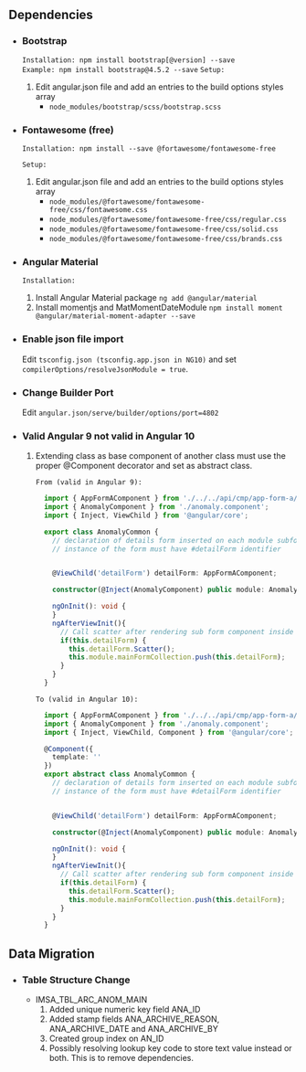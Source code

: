 ## Dependencies
- ### Bootstrap
  `Installation: npm install bootstrap[@version] --save`<br/>
  `Example: npm install bootstrap@4.5.2 --save`
   `Setup:`
    
    1. Edit angular.json file and add an entries to the build options styles array 
       - `node_modules/bootstrap/scss/bootstrap.scss`
- ### Fontawesome (free)
  `Installation: npm install --save @fortawesome/fontawesome-free`

  `Setup:`
    
    1. Edit angular.json file and add an entries to the build options styles array 
       - `node_modules/@fortawesome/fontawesome-free/css/fontawesome.css`
       - `node_modules/@fortawesome/fontawesome-free/css/regular.css`
       - `node_modules/@fortawesome/fontawesome-free/css/solid.css`
       - `node_modules/@fortawesome/fontawesome-free/css/brands.css`

- ### Angular Material
  `Installation:`
    
    1. Install Angular Material package `ng add @angular/material` 
    2. Install momentjs and MatMomentDateModule `npm install moment @angular/material-moment-adapter --save` 

- ### Enable json file import
  Edit `tsconfig.json (tsconfig.app.json in NG10)` and set `compilerOptions/resolveJsonModule = true`.
    
- ### Change Builder Port
  Edit `angular.json/serve/builder/options/port=4802`

- ### Valid Angular 9 not valid in Angular 10
  1. Extending class as base component of another class must use the proper @Component decorator and set as abstract class.<br/>

      `From (valid in Angular 9):`
      ``` typescript
        import { AppFormAComponent } from './../../api/cmp/app-form-a/app-form-a.component';
        import { AnomalyComponent } from './anomaly.component';
        import { Inject, ViewChild } from '@angular/core';

        export class AnomalyCommon {
          // declaration of details form inserted on each module subform
          // instance of the form must have #detailForm identifier


          @ViewChild('detailForm') detailForm: AppFormAComponent;

          constructor(@Inject(AnomalyComponent) public module: AnomalyComponent) {}

          ngOnInit(): void {
          }
          ngAfterViewInit(){
            // Call scatter after rendering sub form component inside the tab pages
            if(this.detailForm) {
              this.detailForm.Scatter();
              this.module.mainFormCollection.push(this.detailForm);
            }
          }
        }

      ```


      `To (valid in Angular 10):`
      ``` typescript
        import { AppFormAComponent } from './../../api/cmp/app-form-a/app-form-a.component';
        import { AnomalyComponent } from './anomaly.component';
        import { Inject, ViewChild, Component } from '@angular/core';

        @Component({
          template: ''
        })
        export abstract class AnomalyCommon {
          // declaration of details form inserted on each module subform
          // instance of the form must have #detailForm identifier


          @ViewChild('detailForm') detailForm: AppFormAComponent;

          constructor(@Inject(AnomalyComponent) public module: AnomalyComponent) {}

          ngOnInit(): void {
          }
          ngAfterViewInit(){
            // Call scatter after rendering sub form component inside the tab pages
            if(this.detailForm) {
              this.detailForm.Scatter();
              this.module.mainFormCollection.push(this.detailForm);
            }
          }
        }

      ```
## Data Migration
- ### Table Structure Change
  - IMSA_TBL_ARC_ANOM_MAIN
    1. Added unique numeric key field ANA_ID
    1. Added stamp fields ANA_ARCHIVE_REASON, ANA_ARCHIVE_DATE and ANA_ARCHIVE_BY
    1. Created group index on AN_ID
    1. Possibly resolving lookup key code to store text value instead or both. This is to remove dependencies.
